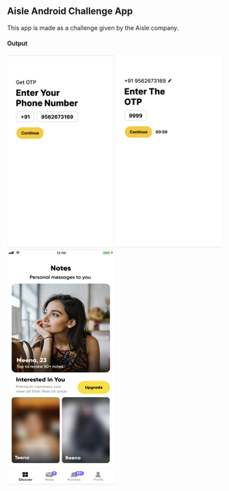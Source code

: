 ## Aisle Android Challenge App

This app is made as a challenge given by the Aisle company. 

#### Output

<img src="screenshots/phone.png" alt="Phone number screen" width="250" height="450">


<img src="screenshots/otp.png" alt="Otp screen" width="250" height="450">


<img src="screenshots/home.png" alt="Home screen" width="250" height="550">